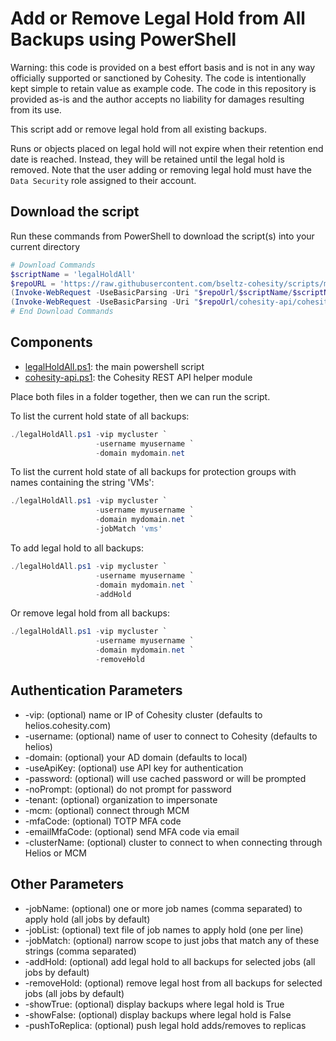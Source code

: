 # Add or Remove Legal Hold from All Backups using PowerShell

Warning: this code is provided on a best effort basis and is not in any way officially supported or sanctioned by Cohesity. The code is intentionally kept simple to retain value as example code. The code in this repository is provided as-is and the author accepts no liability for damages resulting from its use.

This script add or remove legal hold from all existing backups.

Runs or objects placed on legal hold will not expire when their retention end date is reached. Instead, they will be retained until the legal hold is removed. Note that the user adding or removing legal hold must have the `Data Security` role assigned to their account.

## Download the script

Run these commands from PowerShell to download the script(s) into your current directory

```powershell
# Download Commands
$scriptName = 'legalHoldAll'
$repoURL = 'https://raw.githubusercontent.com/bseltz-cohesity/scripts/master/powershell'
(Invoke-WebRequest -UseBasicParsing -Uri "$repoUrl/$scriptName/$scriptName.ps1").content | Out-File "$scriptName.ps1"; (Get-Content "$scriptName.ps1") | Set-Content "$scriptName.ps1"
(Invoke-WebRequest -UseBasicParsing -Uri "$repoUrl/cohesity-api/cohesity-api.ps1").content | Out-File cohesity-api.ps1; (Get-Content cohesity-api.ps1) | Set-Content cohesity-api.ps1
# End Download Commands
```

## Components

* [legalHoldAll.ps1](https://raw.githubusercontent.com/bseltz-cohesity/scripts/master/powershell/legalHoldAll/legalHoldAll.ps1): the main powershell script
* [cohesity-api.ps1](https://raw.githubusercontent.com/bseltz-cohesity/scripts/master/powershell/cohesity-api/cohesity-api.ps1): the Cohesity REST API helper module

Place both files in a folder together, then we can run the script.

To list the current hold state of all backups:

```powershell
./legalHoldAll.ps1 -vip mycluster `
                   -username myusername `
                   -domain mydomain.net
```

To list the current hold state of all backups for protection groups with names containing the string 'VMs':

```powershell
./legalHoldAll.ps1 -vip mycluster `
                   -username myusername `
                   -domain mydomain.net `
                   -jobMatch 'vms'
```

To add legal hold to all backups:

```powershell
./legalHoldAll.ps1 -vip mycluster `
                   -username myusername `
                   -domain mydomain.net `
                   -addHold
```

Or remove legal hold from all backups:

```powershell
./legalHoldAll.ps1 -vip mycluster `
                   -username myusername `
                   -domain mydomain.net `
                   -removeHold
```

## Authentication Parameters

* -vip: (optional) name or IP of Cohesity cluster (defaults to helios.cohesity.com)
* -username: (optional) name of user to connect to Cohesity (defaults to helios)
* -domain: (optional) your AD domain (defaults to local)
* -useApiKey: (optional) use API key for authentication
* -password: (optional) will use cached password or will be prompted
* -noPrompt: (optional) do not prompt for password
* -tenant: (optional) organization to impersonate
* -mcm: (optional) connect through MCM
* -mfaCode: (optional) TOTP MFA code
* -emailMfaCode: (optional) send MFA code via email
* -clusterName: (optional) cluster to connect to when connecting through Helios or MCM

## Other Parameters

* -jobName: (optional) one or more job names (comma separated) to apply hold (all jobs by default)
* -jobList: (optional) text file of job names to apply hold (one per line)
* -jobMatch: (optional) narrow scope to just jobs that match any of these strings (comma separated)
* -addHold: (optional) add legal hold to all backups for selected jobs (all jobs by default)
* -removeHold: (optional) remove legal host from all backups for selected jobs (all jobs by default)
* -showTrue: (optional) display backups where legal hold is True
* -showFalse: (optional) display backups where legal hold is False
* -pushToReplica: (optional) push legal hold adds/removes to replicas
